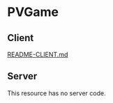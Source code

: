 # PVGame

## Client
[README-CLIENT.md](./README-CLIENT.md)

## Server
This resource has no server code.
